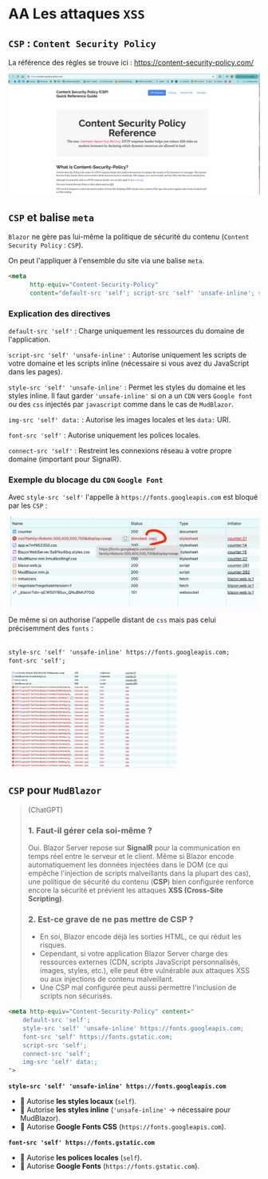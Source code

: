 # AA Les attaques `XSS`



## `CSP` : `Content Security Policy` 

La référence des règles se trouve ici : https://content-security-policy.com/

<img src="assets/csp-security-policy-site-documentation-oosd.png" alt="csp-security-policy-site-documentation-oosd" />



## `CSP` et balise `meta`

`Blazor` ne gère pas lui-même la politique de sécurité du contenu (`Content Security Policy` : `CSP`).

On peut l'appliquer à l'ensemble du site via une balise `meta`.

```html
<meta 
      http-equiv="Content-Security-Policy" 
      content="default-src 'self'; script-src 'self' 'unsafe-inline'; style-src 'self' 'unsafe-inline'; img-src 'self' data:; font-src 'self'; connect-src 'self';">

```



### Explication des directives

`default-src 'self'` : Charge uniquement les ressources du domaine de l'application.

`script-src 'self' 'unsafe-inline'` : Autorise uniquement les scripts de votre domaine et les scripts inline (nécessaire si vous avez du JavaScript dans les pages).

`style-src 'self' 'unsafe-inline'` : Permet les styles du domaine et les styles inline. Il faut garder `'unsafe-inline'` si on a un `CDN` vers `Google font` ou des `css` injectés par `javascript` comme dans le cas de `MudBlazor`.

`img-src 'self' data:` : Autorise les images locales et les `data:` URI.

`font-src 'self'` : Autorise uniquement les polices locales.

`connect-src 'self'` : Restreint les connexions réseau à votre propre domaine (important pour SignalR).



### Exemple du blocage du `CDN` `Google Font`

Avec `style-src 'self'` l'appelle à `https://fonts.googleapis.com` est bloqué par les `CSP` :

<img src="assets/csp-blocke-goolg-cdn-iiuyhs.png" alt="csp-blocke-goolg-cdn-iiuyhs" />

De même si on authorise l'appelle distant de `css` mais pas celui précisemment des `fonts` :

```html

style-src 'self' 'unsafe-inline' https://fonts.googleapis.com; 
font-src 'self'; 
```

<img src="assets/font-blocked-csp-reglage-ttgsl.png" alt="font-blocked-csp-reglage-ttgsl" style="zoom:33%;" />



## `CSP` pour `MudBlazor`

> (ChatGPT)
>
> ### 1. **Faut-il gérer cela soi-même ?**
>
> Oui. Blazor Server repose sur **SignalR** pour la communication en temps réel entre le serveur et le client. Même si Blazor encode automatiquement les données injectées dans le DOM (ce qui empêche l'injection de scripts malveillants dans la plupart des cas), une politique de sécurité du contenu (**CSP**) bien configurée renforce encore la sécurité et prévient les attaques **XSS (Cross-Site Scripting)**.
>
> ### 2. **Est-ce grave de ne pas mettre de CSP ?**
>
> - En soi, Blazor encode déjà les sorties HTML, ce qui réduit les risques.
> - Cependant, si votre application Blazor Server charge des ressources externes (CDN, scripts JavaScript personnalisés, images, styles, etc.), elle peut être vulnérable aux attaques XSS ou aux injections de contenu malveillant.
> - Une CSP mal configurée peut aussi permettre l'inclusion de scripts non sécurisés.

```html
<meta http-equiv="Content-Security-Policy" content="
    default-src 'self'; 
    style-src 'self' 'unsafe-inline' https://fonts.googleapis.com; 
    font-src 'self' https://fonts.gstatic.com; 
    script-src 'self'; 
    connect-src 'self'; 
    img-src 'self' data:;
">
```

**`style-src 'self' 'unsafe-inline' https://fonts.googleapis.com`**

- 📌 Autorise **les styles locaux** (`self`).
- 📌 Autorise **les styles inline** (`'unsafe-inline'` → nécessaire pour MudBlazor).
- 📌 Autorise **Google Fonts CSS** (`https://fonts.googleapis.com`).

**`font-src 'self' https://fonts.gstatic.com`**

- 📌 Autorise **les polices locales** (`self`).
- 📌 Autorise **Google Fonts** (`https://fonts.gstatic.com`).